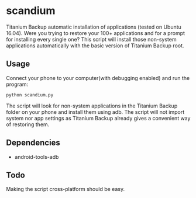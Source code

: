 # scandium
Titanium Backup automatic installation of applications (tested on Ubuntu 16.04). Were you trying to restore your 100+ applications and for a prompt for installing every single one? This script will install those non-system applications automatically with the basic version of Titanium Backup root. 

## Usage

Connect your phone to your computer(with debugging enabled) and run the program:

```
python scandium.py
```

The script will look for non-system applications in the Titanium Backup folder on your phone and install them using adb. The script will not import system nor app settings as Titanium Backup already gives a convenient way of restoring them. 

## Dependencies

* android-tools-adb

## Todo

Making the script cross-platform should be easy.
